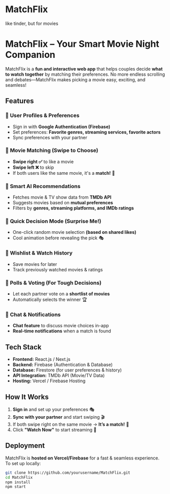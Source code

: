 # MatchFlix
like tinder, but for movies

# MatchFlix – Your Smart Movie Night Companion

MatchFlix is a **fun and interactive web app** that helps couples decide **what to watch together** by matching their preferences. No more endless scrolling and debates—MatchFlix makes picking a movie easy, exciting, and seamless!  

## Features  
### 🔹 **User Profiles & Preferences**
- Sign in with **Google Authentication (Firebase)**
- Set preferences: **Favorite genres, streaming services, favorite actors**
- Sync preferences with your partner

### 🔹 **Movie Matching (Swipe to Choose)**
- **Swipe right ✅** to like a movie  
- **Swipe left ❌** to skip  
- If both users like the same movie, it's a **match!** 🎉  

### 🔹 **Smart AI Recommendations**
- Fetches movie & TV show data from **TMDb API**  
- Suggests movies based on **mutual preferences**  
- Filters by **genres, streaming platforms, and IMDb ratings**  

### 🔹 **Quick Decision Mode (Surprise Me!)**
- One-click random movie selection **(based on shared likes)**  
- Cool animation before revealing the pick 🎭  

### 🔹 **Wishlist & Watch History**
- Save movies for later  
- Track previously watched movies & ratings  

### 🔹 **Polls & Voting (For Tough Decisions)**
- Let each partner vote on a **shortlist of movies**  
- Automatically selects the winner 🏆  

### 🔹 **Chat & Notifications**
- **Chat feature** to discuss movie choices in-app  
- **Real-time notifications** when a match is found  

## Tech Stack  
- **Frontend:** React.js / Next.js  
- **Backend:** Firebase (Authentication & Database)  
- **Database:** Firestore (for user preferences & history)  
- **API Integration:** TMDb API (Movie/TV Data)  
- **Hosting:** Vercel / Firebase Hosting  

## How It Works  
1. **Sign in** and set up your preferences 🎭  
2. **Sync with your partner** and start swiping 🎬  
3. If both swipe right on the same movie → **It’s a match!** 🎉  
4. Click **"Watch Now"** to start streaming 🍿  

## Deployment  
MatchFlix is **hosted on Vercel/Firebase** for a fast & seamless experience. To set up locally:  

```bash
git clone https://github.com/yourusername/MatchFlix.git
cd MatchFlix
npm install
npm start

